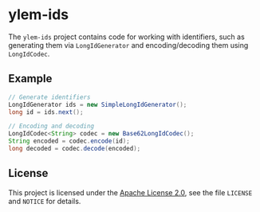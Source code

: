 # ylem-ids

The `ylem-ids` project contains code for working with identifiers, such
as generating them via `LongIdGenerator` and encoding/decoding them using
`LongIdCodec`.

## Example

```java
// Generate identifiers
LongIdGenerator ids = new SimpleLongIdGenerator();
long id = ids.next();

// Encoding and decoding
LongIdCodec<String> codec = new Base62LongIdCodec();
String encoded = codec.encode(id);
long decoded = codec.decode(encoded);
```

## License

This project is licensed under the [Apache License 2.0](https://www.apache.org/licenses/LICENSE-2.0),
see the file `LICENSE` and `NOTICE` for details.
